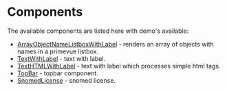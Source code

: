 # Components

The available components are listed here with demo's available:

- [ArrayObjectNameListboxWithLabel](/components/array-object-name-listbox-with-label) - renders an array of objects with names in a primevue listbox.
- [TextWithLabel](/components/text-with-label) - text with label.
- [TextHTMLWithLabel](/components/text-html-with-label) - text with label which processes simple html tags.
- [TopBar](/components/top-bar) - topbar component.
- [SnomedLicense](/components/snomed-license) - snomed license.

